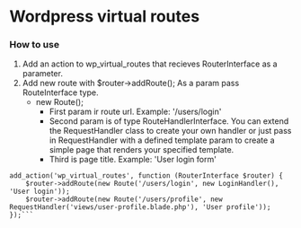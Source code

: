 # Wordpress virtual routes

### How to use
1. Add an action to wp_virtual_routes that recieves RouterInterface as a parameter.
2. Add new route with $router->addRoute(); As a param pass RouteInterface type.
    * new Route(); 
        * First param ir route url. Example: '/users/login'
        * Second param is of type RouteHandlerInterface. You can extend the RequestHandler class to create your own handler or just pass in RequestHandler 
        with a defined template param to create a simple page that renders your specified template.
        * Third is page title. Example: 'User login form'
```
add_action('wp_virtual_routes', function (RouterInterface $router) {
    $router->addRoute(new Route('/users/login', new LoginHandler(), 'User login'));
    $router->addRoute(new Route('/users/profile', new RequestHandler('views/user-profile.blade.php'), 'User profile'));
});```